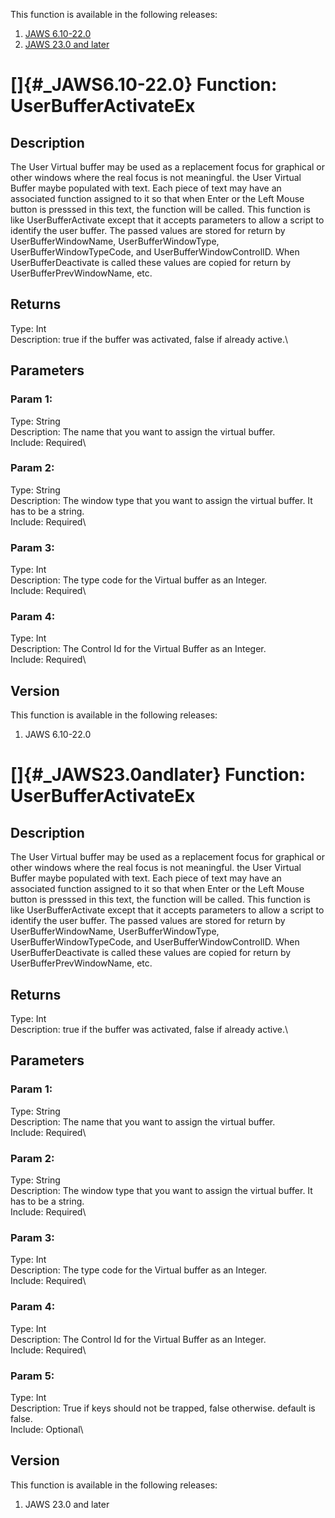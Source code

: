 This function is available in the following releases:

1.  [JAWS 6.10-22.0](#_JAWS6.10-22.0)
2.  [JAWS 23.0 and later](#_JAWS23.0andlater)

# []{#_JAWS6.10-22.0} Function: UserBufferActivateEx

## Description

The User Virtual buffer may be used as a replacement focus for graphical
or other windows where the real focus is not meaningful. the User
Virtual Buffer maybe populated with text. Each piece of text may have an
associated function assigned to it so that when Enter or the Left Mouse
button is presssed in this text, the function will be called. This
function is like UserBufferActivate except that it accepts parameters to
allow a script to identify the user buffer. The passed values are stored
for return by UserBufferWindowName, UserBufferWindowType,
UserBufferWindowTypeCode, and UserBufferWindowControlID. When
UserBufferDeactivate is called these values are copied for return by
UserBufferPrevWindowName, etc.

## Returns

Type: Int\
Description: true if the buffer was activated, false if already active.\

## Parameters

### Param 1:

Type: String\
Description: The name that you want to assign the virtual buffer.\
Include: Required\

### Param 2:

Type: String\
Description: The window type that you want to assign the virtual buffer.
It has to be a string.\
Include: Required\

### Param 3:

Type: Int\
Description: The type code for the Virtual buffer as an Integer.\
Include: Required\

### Param 4:

Type: Int\
Description: The Control Id for the Virtual Buffer as an Integer.\
Include: Required\

## Version

This function is available in the following releases:

1.  JAWS 6.10-22.0

# []{#_JAWS23.0andlater} Function: UserBufferActivateEx

## Description

The User Virtual buffer may be used as a replacement focus for graphical
or other windows where the real focus is not meaningful. the User
Virtual Buffer maybe populated with text. Each piece of text may have an
associated function assigned to it so that when Enter or the Left Mouse
button is presssed in this text, the function will be called. This
function is like UserBufferActivate except that it accepts parameters to
allow a script to identify the user buffer. The passed values are stored
for return by UserBufferWindowName, UserBufferWindowType,
UserBufferWindowTypeCode, and UserBufferWindowControlID. When
UserBufferDeactivate is called these values are copied for return by
UserBufferPrevWindowName, etc.

## Returns

Type: Int\
Description: true if the buffer was activated, false if already active.\

## Parameters

### Param 1:

Type: String\
Description: The name that you want to assign the virtual buffer.\
Include: Required\

### Param 2:

Type: String\
Description: The window type that you want to assign the virtual buffer.
It has to be a string.\
Include: Required\

### Param 3:

Type: Int\
Description: The type code for the Virtual buffer as an Integer.\
Include: Required\

### Param 4:

Type: Int\
Description: The Control Id for the Virtual Buffer as an Integer.\
Include: Required\

### Param 5:

Type: Int\
Description: True if keys should not be trapped, false otherwise.
default is false.\
Include: Optional\

## Version

This function is available in the following releases:

1.  JAWS 23.0 and later
